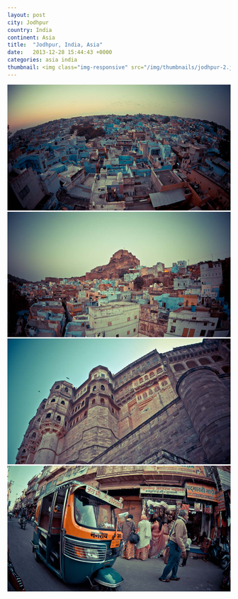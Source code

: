 ```yaml
---
layout: post
city: Jodhpur
country: India
continent: Asia
title:  "Jodhpur, India, Asia"
date:   2013-12-28 15:44:43 +0000
categories: asia india
thumbnail: <img class="img-responsive" src="/img/thumbnails/jodhpur-2.jpg" alt="Jodhpur India" />
---
```


<div class="img-container">
	<img class="img-responsive" src="/img/countries/india/jodhpur-1.jpg" alt="Jodhpur, India, Asia"/>
	<img class="img-responsive" src="/img/countries/india/jodhpur-2.jpg" alt="Jodhpur, India, Asia"/>
	<img class="img-responsive" src="/img/countries/india/jodhpur-3.jpg" alt="Jodhpur, India, Asia"/>
	<img class="img-responsive" src="/img/countries/india/jodhpur-4.jpg" alt="Jodhpur, India, Asia"/>
</div>
